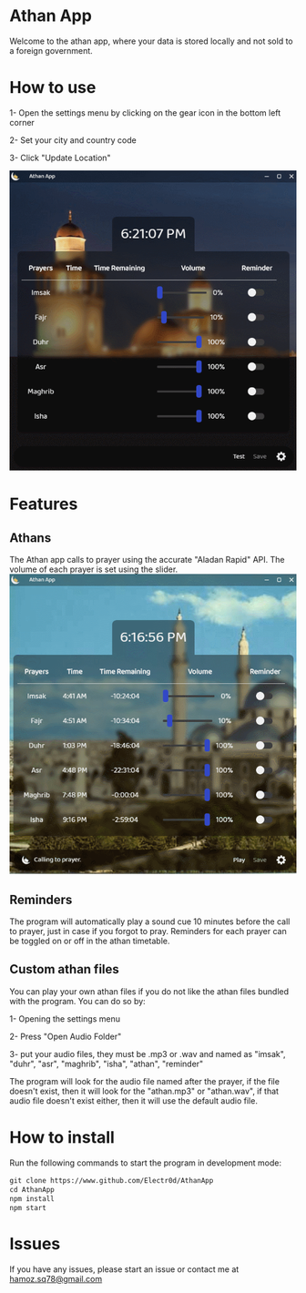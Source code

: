 # Athan App
Welcome to the athan app, where your data is stored locally and not sold to a foreign government.

# How to use 
1- Open the settings menu by clicking on the gear icon in the bottom left corner

2- Set your city and country code

3- Click "Update Location"

![](https://github.com/Electr0d/AthanApp/blob/main/docs/img/location.gif)
# Features

## Athans
The Athan app calls to prayer using the accurate "Aladan Rapid" API. The volume of each prayer is set using the slider.
![](https://github.com/Electr0d/AthanApp/blob/main/docs/img/athan.gif)

## Reminders
The program will automatically play a sound cue 10 minutes before the call to prayer, just in case if you forgot to pray. Reminders for each prayer can be toggled on or off in the athan timetable.

## Custom athan files
You can play your own athan files if you do not like the athan files bundled with the program. You can do so by:

1- Opening the settings menu

2- Press "Open Audio Folder"

3- put your audio files, they must be .mp3 or .wav and named as "imsak", "duhr", "asr", "maghrib", "isha", "athan", "reminder"

The program will look for the audio file named after the prayer, if the file doesn't exist, then it will look for the "athan.mp3" or "athan.wav", if that audio file doesn't exist either, then it will use the default audio file.


# How to install
Run the following commands to start the program in development mode:
```
git clone https://www.github.com/Electr0d/AthanApp
cd AthanApp
npm install
npm start
```

# Issues
If you have any issues, please start an issue or contact me at hamoz.sq78@gmail.com
